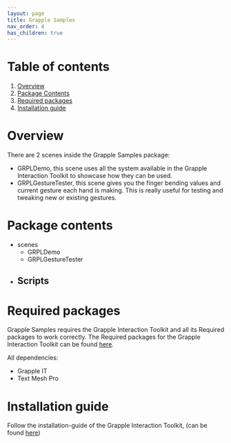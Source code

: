 ```yaml
---
layout: page
title: Grapple Samples
nav_order: 4
has_children: true
---
```

# Table of contents
1. [Overview](#overview)
2. [Package Contents](#package-contents)
3. [Required packages](#required-packages)
4. [Installation guide](#installation-guide)

# Overview
There are 2 scenes inside the Grapple Samples package:
- GRPLDemo, this scene uses all the system available in the Grapple Interaction Toolkit to showcase how they can be used.
- GRPLGestureTester, this scene gives you the finger bending values and current gesture each hand is making. This is really useful for testing and tweaking new or existing gestures.

# Package contents
- scenes
    - GRPLDemo
    - GRPLGestureTester
- Scripts
    - 
	
# Required packages
Grapple Samples requires the Grapple Interaction Toolkit and all its Required packages to work correctly. 
The Required packages for the Grapple Interaction Toolkit can be found [here](../GRPL_IT/GrappleIT#required-packages).

All dependencies:
- Grapple IT
- Text Mesh Pro

# Installation guide
Follow the installation-guide of the Grapple Interaction Toolkit, (can be found [here](../GRPL_IT/GrappleIT#installation-guide))